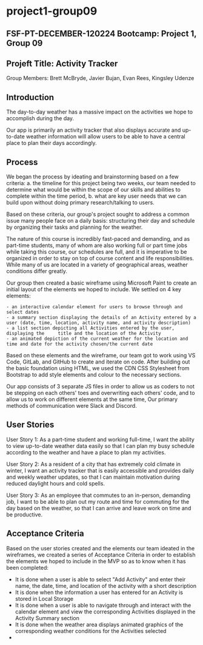 # project1-group09
## FSF-PT-DECEMBER-120224 Bootcamp: Project 1, Group 09

## Projeft Title: Activity Tracker

Group Members: Brett McBryde, Javier Bujan, Evan Rees, Kingsley Udenze


## Introduction

The day-to-day weather has a massive impact on the activities we hope to accomplish during the day.

Our app is primarily an activity tracker that also displays accurate and up-to-date weather information will allow users to be able to have a central place to plan their days accordingly. 


## Process

We began the process by ideating and brainstorming based on a few criteria: a. the timeline for this project being two weeks, our team needed to determine what would be within the scope of our skills and abilities to complete within the time period, b. what are key user needs that we can build upon without doing primary research/talking to users. 

Based on these criteria, our group's project sought to address a common issue many people face on a daily basis: structuring their day and schedule by organizing their tasks and planning for the weather. 

The nature of this course is incredibly fast-paced and demanding, and as part-time students, many of whom are also working full or part time jobs while taking this course, our schedules are full, and it is imperative to be organized in order to stay on top of course content and life responsibilities. While many of us are located in a variety of geographical areas, weather conditions differ greatly. 

Our group then created a basic wireframe using Microsoft Paint to create an initial layout of the elements we hoped to include. We settled on 4 key elements: 
    
    - an interactive calendar element for users to browse through and select dates
    - a summary section displaying the details of an Activity entered by a user (date, time, location, activity name, and activity description)
    - a list section depicting all Activities entered by the user, displaying the     title and the location of the Activity
    - an animated depiction of the current weather for the location and time and date for the activity chosen/the current date

Based on these elements and the wireframe, our team got to work using VS Code, GitLab, and GitHub to create and iterate on code. After building out the basic foundation using HTML, we used the CDN CSS Stylesheet from Bootstrap to add style elements and colour to the necessary sections. 

Our app consists of 3 separate JS files in order to allow us as coders to not be stepping on each others' toes and overwriting each others' code, and to allow us to work on different elements at the same time, Our primary methods of communication were Slack and Discord. 

## User Stories

User Story 1: As a part-time student and working full-time, I want the ability to view up-to-date weather data easily so that I can plan my busy schedule according to the weather and have a place to plan my activities.

User Story 2: As a resident of a city that has extremely cold climate in winter, I want an activity tracker that is easily accessible and provides daily and weekly weather updates, so that I can maintain motivation during reduced daylight hours and cold spells.

User Story 3: As an employee that commutes to an in-person, demanding job, I want to be able to plan out my route and time for commuting for the day based on the weather, so that I can arrive and leave work on time and be productive.

## Acceptance Criteria

Based on the user stories created and the elements our team ideated in the wireframes, we created a series of Acceptance Criteria in order to establish the elements we hoped to include in the MVP so as to know when it has been completed:

- It is done when a user is able to select "Add Activity" and enter their name, the date, time, and location of the activity with a short description
- It is done when the information a user has entered for an Activity is stored in Local Storage
- It is done when a user is able to navigate through and interact with the calendar element and view the corresponding Activities displayed in the Activity Summary section
- It is done when the weather area displays animated graphics of the corresponding weather conditions for the Activities selected
-